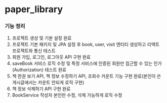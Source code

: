 # paper_library

### 기능 정리
1. 프로젝트 생성 및 기본 설정 완료
2. 프로젝트 기본 패키지 및 JPA 설정 후 book, user, visit 엔티티 생성하고 리액트 프로젝트와 통신 테스트
3. 회원 가입, 로그인, 로그아웃 API 구현 완료
4. saveBook 서비스 로직 수정 및 특정 서비스에 인증된 회원만 접근할 수 있는 인가(Authorization) 테스트 완료
5. 책 한권 보기 API, 책 정보 수정하기 API, 조회수 카운트 기능 구현 완료(본인이 쓴 게시글에서는 카운트 안되게 로직 구현)
6. 책 정보 삭제하기 API 구현 완료
7. BookService 작성자 본인만 수정, 삭제 가능하게 로직 수정